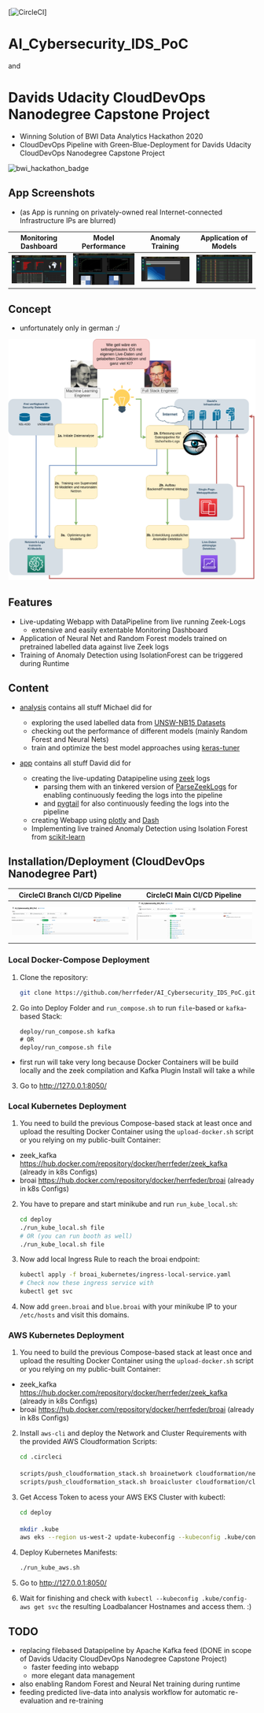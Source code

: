 [![CircleCI](https://circleci.com/gh/herrfeder/AI_Cybersecurity_IDS_PoC.svg?style=svg)]

# AI_Cybersecurity_IDS_PoC 
and 
# Davids Udacity CloudDevOps Nanodegree Capstone Project

  * Winning Solution of BWI Data Analytics Hackathon 2020
  * CloudDevOps Pipeline with Green-Blue-Deployment for Davids Udacity CloudDevOps Nanodegree Capstone Project

![bwi_hackathon_badge](https://abload.de/img/bwi_dataanalyticshack7ujy4.png)


## App Screenshots

  * (as App is running on privately-owned real Internet-connected Infrastructure IPs are blurred)

| Monitoring Dashboard | Model Performance | Anomaly Training | Application of Models |
|--------------------------------------|--------------------------------------|--------------------------------------|--------------------------------------|
| ![](https://github.com/herrfeder/AI_Cybersecurity_IDS_PoC/raw/main/screenshots/analysis_dashboard.png) | ![](https://github.com/herrfeder/AI_Cybersecurity_IDS_PoC/raw/main/screenshots/model_performance.png) | ![](https://github.com/herrfeder/AI_Cybersecurity_IDS_PoC/raw/main/screenshots/train_anomaly.png) | ![](https://github.com/herrfeder/AI_Cybersecurity_IDS_PoC/raw/main/screenshots/apply_model.png) |



## Concept

  * unfortunately only in german :/

![](https://github.com/herrfeder/AI_Cybersecurity_IDS_PoC/raw/main/concept/pitch_final.png)


## Features

  * Live-updating Webapp with DataPipeline from live running Zeek-Logs
    * extensive and easily extentable Monitoring Dashboard
  * Application of Neural Net and Random Forest models trained on pretrained labelled data against live Zeek logs
  * Training of Anomaly Detection using IsolationForest can be triggered during Runtime

## Content

  * [analysis](https://github.com/herrfeder/AI_Cybersecurity_IDS_PoC/tree/main/analysis) contains all stuff Michael did for 
    * exploring the used labelled data from [UNSW-NB15 Datasets](https://www.unsw.adfa.edu.au/unsw-canberra-cyber/cybersecurity/ADFA-NB15-Datasets/)
    * checking out the performance of different models (mainly Random Forest and Neural Nets)
    * train and optimize the best model approaches using [keras-tuner](https://github.com/keras-team/keras-tuner)	

  * [app](https://github.com/herrfeder/AI_Cybersecurity_IDS_PoC/tree/main/app) contains all stuff David did for
    * creating the live-updating Datapipeline using [zeek](https://github.com/zeek) logs
      * parsing them with an tinkered version of [ParseZeekLogs](https://github.com/dgunter/ParseZeekLogs) for enabling continuously feeding the logs into the pipeline
      * and [pygtail](https://github.com/bgreenlee/pygtail) for also continuously feeding the logs into the pipeline
    * creating Webapp using [plotly](https://github.com/plotly) and [Dash](https://github.com/plotly/dash)
    * Implementing live trained Anomaly Detection using Isolation Forest from [scikit-learn](https://github.com/scikit-learn/scikit-learn)  


## Installation/Deployment (CloudDevOps Nanodegree Part)

| CircleCI Branch CI/CD Pipeline | CircleCI Main CI/CD Pipeline |
|--------------------------------------|--------------------------------------|
| ![](https://github.com/herrfeder/AI_Cybersecurity_IDS_PoC/raw/main/screenshots/capstone_broai_branch_pipeline.png) | ![](https://github.com/herrfeder/AI_Cybersecurity_IDS_PoC/raw/main/screenshots/capstone_broai_main_pipeline.png) |



### Local Docker-Compose Deployment


1. Clone the repository:
    ```bash
    git clone https://github.com/herrfeder/AI_Cybersecurity_IDS_PoC.git
    ```

2. Go into Deploy Folder and `run_compose.sh` to run `file`-based or `kafka`-based Stack:
    ```
    deploy/run_compose.sh kafka
    # OR
    deploy/run_compose.sh file
    ```

  * first run will take very long because Docker Containers will be build locally and the zeek compilation and Kafka Plugin Install will take a while 

3. Go to http://127.0.0.1:8050/


### Local Kubernetes Deployment

1. You need to build the previous Compose-based stack at least once and upload the resulting Docker Container using the `upload-docker.sh` script or you relying on my public-built Container:
  * zeek_kafka https://hub.docker.com/repository/docker/herrfeder/zeek_kafka (already in k8s Configs)
  * broai https://hub.docker.com/repository/docker/herrfeder/broai (already in k8s Configs)    
    
2. You have to prepare and start minikube and run `run_kube_local.sh`:    
    ```bash
    cd deploy
    ./run_kube_local.sh file
    # OR (you can run booth as well)
    ./run_kube_local.sh file 
    ```

3. Now add local Ingress Rule to reach the broai endpoint:
    ```bash
    kubectl apply -f broai_kubernetes/ingress-local-service.yaml
    # Check now these ingress service with
    kubectl get svc
    ```

4. Now add `green.broai` and `blue.broai` with your minikube IP to your `/etc/hosts` and visit this domains. 


### AWS Kubernetes Deployment

1. You need to build the previous Compose-based stack at least once and upload the resulting Docker Container using the `upload-docker.sh` script or you relying on my public-built Container:
  * zeek_kafka https://hub.docker.com/repository/docker/herrfeder/zeek_kafka (already in k8s Configs)
  * broai https://hub.docker.com/repository/docker/herrfeder/broai (already in k8s Configs)    

2. Install `aws-cli` and deploy the Network and Cluster Requirements with the provided AWS Cloudformation Scripts:
    ```bash
    cd .circleci

    scripts/push_cloudformation_stack.sh broainetwork cloudformation/network.yaml <your individual id>
    scripts/push_cloudformation_stack.sh broaicluster cloudformation/cluster.yaml <your individual id>
    ```
 
3. Get Access Token to acess your AWS EKS Cluster with kubectl:
    ```bash
    cd deploy

    mkdir .kube
    aws eks --region us-west-2 update-kubeconfig --kubeconfig .kube/config-aws --name AWSK8SCluster
    ``` 

4. Deploy Kubernetes Manifests:
    ```bash
    ./run_kube_aws.sh
    ```
    
4. Go to http://127.0.0.1:8050/


5. Wait for finishing and check with `kubectl --kubeconfig .kube/config-aws get svc` the resulting Loadbalancer Hostnames and access them. :)


## TODO

  * replacing filebased Datapipeline by Apache Kafka feed (DONE in scope of Davids Udacity CloudDevOps Nanodegree Capstone Project)
    * faster feeding into webapp
    * more elegant data management
  * also enabling Random Forest and Neural Net training during runtime
  * feeding predicted live-data into analysis workflow for automatic re-evaluation and re-training
